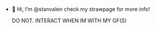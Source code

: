 - 👋 Hi, I’m @stanvalen
check my strawpage for more info! 

  DO NOT. INTERACT WHEN IM WITH MY GF(S)
<!---
stanvalen/stanvalen is a ✨ special ✨ repository because its `README.md` (this file) appears on your GitHub profile.
You can click the Preview link to take a look at your changes.
--->
